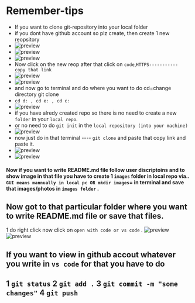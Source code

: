 # Remember-tips
* If you want to clone git-repository into your local folder 
* if you dont have github account so plz create, then create 1 new reopsitory
* ![preview](images/tips1.png) 
* ![preview](images/tips2.png)
* ![preview](images/tips3.png)
* Now click on the new reop after that click on `code`,`HTTPS----------- copy that link` 
* ![preview](images/tips4.png)
* ![preview](images/tips5.png)
* and now go to terminal and do where you want to do cd=change directory git clone
* `cd d: , cd e: , cd c: ` 
* ![preview](images/tips6.png)
* if you have alredy created repo so there is no need to create a new `folder` in your `local repo`.
* or no need to do `git init` in the `local repository (into your machine)` 
* ![preview](images/tips9.png)
* now just do in that terminal  ---- `git clone` and paste that copy link and paste it.
* ![preview](images/tips7.png)
* ![preview](images/tips8.png)

#### Now if you want to write README.md file follow user discriptoins and to show image in that file you have to create 1 `images` folder in local repo via.. `GUI means mannually in local pc OR mkdir images`= in terminal and save that images/photos in `images folder` .
## Now got to that particular folder where you want to write README.md file or save that files. 
1 do right click now click on `open with code or vs code` .
![preview](images/tips10.png)
![preview](images/tips11.png)
## If you want to view in github accout whatever you write in `vs code` for that you have to do 
1 `git status`
2 `git add .`
3 `git commit -m "some changes"`
4 `git push`
---------------------------------------------------------------------------------------



